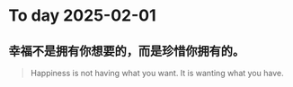 
# To day 2025-02-01


## 幸福不是拥有你想要的，而是珍惜你拥有的。
> Happiness is not having what you want. It is wanting what you have.

    
